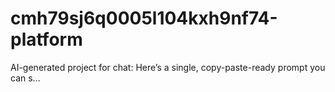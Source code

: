 # cmh79sj6q0005l104kxh9nf74-platform
AI-generated project for chat: Here’s a single, copy-paste-ready prompt you can s...
